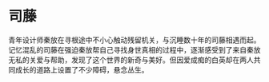 # 司藤

青年设计师秦放在寻根途中不小心触动残留机关，与沉睡数十年的司藤相遇而起。记忆混乱的司藤在强迫秦放帮自己寻找身世真相的过程中，逐渐感受到了来自秦放无私的关爱与帮助，发现了这个世界的新奇与美好。但因爱成痴的白英却在两人共同成长的道路上设置了不少障碍，悬念丛生。
